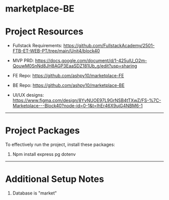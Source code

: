 # marketplace-BE

# Project Resources

- Fullstack Requirements: https://github.com/FullstackAcademy/2501-FTB-ET-WEB-PT/tree/main/Unit4/block40

- MVP PRD: https://docs.google.com/document/d/1-425ulU_O2m-QouwM0SnNd8JH8AGP3EaaSDZ181Ub_g/edit?usp=sharing

- FE Repo: https://github.com/ashpy10/marketplace-FE

- BE Repo: https://github.com/ashpy10/marketplace-BE

- UI/UX designs: https://www.figma.com/design/8YvNUOE97L9GrNSB4tTXwZ/FS-%7C-Marketplace---Block40?node-id=0-1&t=lhEr46X9ujG4NBM6-1


----
# Project Packages

To effectively run the project, install these packages:
1. Npm install express pg dotenv


---
# Additional Setup Notes
1. Database is "market"